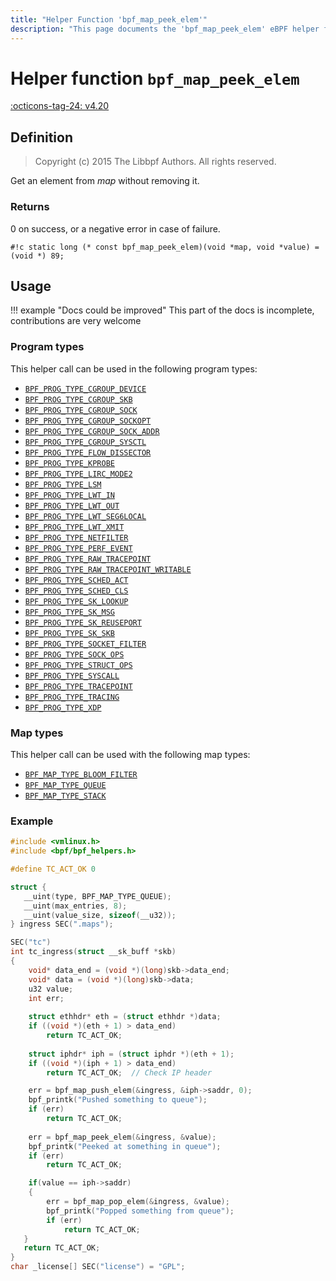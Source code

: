```yaml
---
title: "Helper Function 'bpf_map_peek_elem'"
description: "This page documents the 'bpf_map_peek_elem' eBPF helper function, including its definition, usage, program types that can use it, and examples."
---
```

# Helper function `bpf_map_peek_elem`

<!-- [FEATURE_TAG](bpf_map_peek_elem) -->
[:octicons-tag-24: v4.20](https://github.com/torvalds/linux/commit/f1a2e44a3aeccb3ff18d3ccc0b0203e70b95bd92)
<!-- [/FEATURE_TAG] -->

## Definition

> Copyright (c) 2015 The Libbpf Authors. All rights reserved.


<!-- [HELPER_FUNC_DEF] -->
Get an element from _map_ without removing it.

### Returns

0 on success, or a negative error in case of failure.

`#!c static long (* const bpf_map_peek_elem)(void *map, void *value) = (void *) 89;`
<!-- [/HELPER_FUNC_DEF] -->

## Usage

!!! example "Docs could be improved"
    This part of the docs is incomplete, contributions are very welcome

### Program types

This helper call can be used in the following program types:

<!-- DO NOT EDIT MANUALLY -->
<!-- [HELPER_FUNC_PROG_REF] -->
 * [`BPF_PROG_TYPE_CGROUP_DEVICE`](../program-type/BPF_PROG_TYPE_CGROUP_DEVICE.md)
 * [`BPF_PROG_TYPE_CGROUP_SKB`](../program-type/BPF_PROG_TYPE_CGROUP_SKB.md)
 * [`BPF_PROG_TYPE_CGROUP_SOCK`](../program-type/BPF_PROG_TYPE_CGROUP_SOCK.md)
 * [`BPF_PROG_TYPE_CGROUP_SOCKOPT`](../program-type/BPF_PROG_TYPE_CGROUP_SOCKOPT.md)
 * [`BPF_PROG_TYPE_CGROUP_SOCK_ADDR`](../program-type/BPF_PROG_TYPE_CGROUP_SOCK_ADDR.md)
 * [`BPF_PROG_TYPE_CGROUP_SYSCTL`](../program-type/BPF_PROG_TYPE_CGROUP_SYSCTL.md)
 * [`BPF_PROG_TYPE_FLOW_DISSECTOR`](../program-type/BPF_PROG_TYPE_FLOW_DISSECTOR.md)
 * [`BPF_PROG_TYPE_KPROBE`](../program-type/BPF_PROG_TYPE_KPROBE.md)
 * [`BPF_PROG_TYPE_LIRC_MODE2`](../program-type/BPF_PROG_TYPE_LIRC_MODE2.md)
 * [`BPF_PROG_TYPE_LSM`](../program-type/BPF_PROG_TYPE_LSM.md)
 * [`BPF_PROG_TYPE_LWT_IN`](../program-type/BPF_PROG_TYPE_LWT_IN.md)
 * [`BPF_PROG_TYPE_LWT_OUT`](../program-type/BPF_PROG_TYPE_LWT_OUT.md)
 * [`BPF_PROG_TYPE_LWT_SEG6LOCAL`](../program-type/BPF_PROG_TYPE_LWT_SEG6LOCAL.md)
 * [`BPF_PROG_TYPE_LWT_XMIT`](../program-type/BPF_PROG_TYPE_LWT_XMIT.md)
 * [`BPF_PROG_TYPE_NETFILTER`](../program-type/BPF_PROG_TYPE_NETFILTER.md)
 * [`BPF_PROG_TYPE_PERF_EVENT`](../program-type/BPF_PROG_TYPE_PERF_EVENT.md)
 * [`BPF_PROG_TYPE_RAW_TRACEPOINT`](../program-type/BPF_PROG_TYPE_RAW_TRACEPOINT.md)
 * [`BPF_PROG_TYPE_RAW_TRACEPOINT_WRITABLE`](../program-type/BPF_PROG_TYPE_RAW_TRACEPOINT_WRITABLE.md)
 * [`BPF_PROG_TYPE_SCHED_ACT`](../program-type/BPF_PROG_TYPE_SCHED_ACT.md)
 * [`BPF_PROG_TYPE_SCHED_CLS`](../program-type/BPF_PROG_TYPE_SCHED_CLS.md)
 * [`BPF_PROG_TYPE_SK_LOOKUP`](../program-type/BPF_PROG_TYPE_SK_LOOKUP.md)
 * [`BPF_PROG_TYPE_SK_MSG`](../program-type/BPF_PROG_TYPE_SK_MSG.md)
 * [`BPF_PROG_TYPE_SK_REUSEPORT`](../program-type/BPF_PROG_TYPE_SK_REUSEPORT.md)
 * [`BPF_PROG_TYPE_SK_SKB`](../program-type/BPF_PROG_TYPE_SK_SKB.md)
 * [`BPF_PROG_TYPE_SOCKET_FILTER`](../program-type/BPF_PROG_TYPE_SOCKET_FILTER.md)
 * [`BPF_PROG_TYPE_SOCK_OPS`](../program-type/BPF_PROG_TYPE_SOCK_OPS.md)
 * [`BPF_PROG_TYPE_STRUCT_OPS`](../program-type/BPF_PROG_TYPE_STRUCT_OPS.md)
 * [`BPF_PROG_TYPE_SYSCALL`](../program-type/BPF_PROG_TYPE_SYSCALL.md)
 * [`BPF_PROG_TYPE_TRACEPOINT`](../program-type/BPF_PROG_TYPE_TRACEPOINT.md)
 * [`BPF_PROG_TYPE_TRACING`](../program-type/BPF_PROG_TYPE_TRACING.md)
 * [`BPF_PROG_TYPE_XDP`](../program-type/BPF_PROG_TYPE_XDP.md)
<!-- [/HELPER_FUNC_PROG_REF] -->

### Map types

This helper call can be used with the following map types:

<!-- DO NOT EDIT MANUALLY -->
<!-- [HELPER_FUNC_MAP_REF] -->
 * [`BPF_MAP_TYPE_BLOOM_FILTER`](../map-type/BPF_MAP_TYPE_BLOOM_FILTER.md)
 * [`BPF_MAP_TYPE_QUEUE`](../map-type/BPF_MAP_TYPE_QUEUE.md)
 * [`BPF_MAP_TYPE_STACK`](../map-type/BPF_MAP_TYPE_STACK.md)
<!-- [/HELPER_FUNC_MAP_REF] -->

### Example

```c
#include <vmlinux.h>
#include <bpf/bpf_helpers.h>

#define TC_ACT_OK 0

struct {
   __uint(type, BPF_MAP_TYPE_QUEUE);
   __uint(max_entries, 8);
   __uint(value_size, sizeof(__u32));
} ingress SEC(".maps");

SEC("tc")
int tc_ingress(struct __sk_buff *skb)
{
    void* data_end = (void *)(long)skb->data_end;
    void* data = (void *)(long)skb->data;
    u32 value;
    int err;
    
    struct ethhdr* eth = (struct ethhdr *)data;
    if ((void *)(eth + 1) > data_end)
        return TC_ACT_OK;
    
    struct iphdr* iph = (struct iphdr *)(eth + 1);
    if ((void *)(iph + 1) > data_end)
   	    return TC_ACT_OK;  // Check IP header

    err = bpf_map_push_elem(&ingress, &iph->saddr, 0);
    bpf_printk("Pushed something to queue");
    if (err)
        return TC_ACT_OK;
    
    err = bpf_map_peek_elem(&ingress, &value); 
    bpf_printk("Peeked at something in queue");
    if (err)
        return TC_ACT_OK;

    if(value == iph->saddr)
    {
        err = bpf_map_pop_elem(&ingress, &value);
        bpf_printk("Popped something from queue");
   	    if (err)
       	    return TC_ACT_OK;
   }
   return TC_ACT_OK;
}
char _license[] SEC("license") = "GPL";
```
